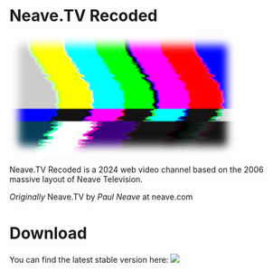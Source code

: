 # Neave.TV Recoded
<img src="https://raw.githubusercontent.com/Danbytronic/neave.tv-recoded/main/neave-tv.jpg">

Neave.TV Recoded is a 2024 web video channel based on the 2006 massive layout of Neave Television.

<i>Originally</i> Neave.TV by <i>Paul Neave</i> at neave.com

# Download
You can find the latest stable version here:
<a href="https://img.shields.io/github/downloads/Danbytronic/neave.tv-recoded/total?style=for-the-badge&color=4bc2ee&logo=github"><img src="https://img.shields.io/github/downloads/Danbytronic/neave.tv-recoded/total?style=for-the-badge&color=4bc2ee&logo=github"></a>
